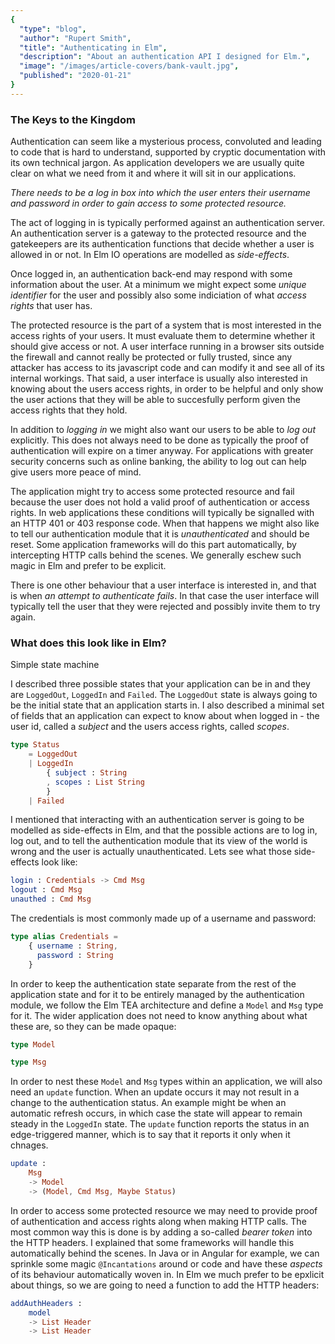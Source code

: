 ```yaml
---
{
  "type": "blog",
  "author": "Rupert Smith",
  "title": "Authenticating in Elm",
  "description": "About an authentication API I designed for Elm.",
  "image": "/images/article-covers/bank-vault.jpg",
  "published": "2020-01-21"
}
---
```

### The Keys to the Kingdom

Authentication can seem like a mysterious process, convoluted and leading to code that is hard to understand, supported by cryptic documentation with its own technical jargon. As application developers we are usually quite clear on what we need from it and where it will sit in our applications.

*There needs to be a log in box into which the user enters their username and password in order to gain access to some protected resource.*

The act of logging in is typically performed against an authentication server. An authentication server is a gateway to the protected resource and the gatekeepers are its authentication functions that decide whether a user is allowed in or not. In Elm IO operations are modelled as *side-effects*.

Once logged in, an authentication back-end may respond with some information about the user. At a minimum we might expect some *unique identifier* for the user and possibly also some indiciation of what *access rights* that user has.

The protected resource is the part of a system that is most interested in the access rights of your users. It must evaluate them to determine whether it should give access or not. A user interface running in a browser sits outside the firewall and cannot really be protected or fully trusted, since any attacker has access to its javascript code and can modify it and see all of its internal workings. That said, a user interface is usually also interested in knowing about the users access rights, in order to be helpful and only show the user actions that they will be able to succesfully perform given the access rights that they hold.

In addition to *logging in* we might also want our users to be able to *log out* explicitly. This does not always need to be done as typically the proof of authentication will expire on a timer anyway. For applications with greater security concerns such as online banking, the ability to log out can help give users more peace of mind.

The application might try to access some protected resource and fail because the user does not hold a valid proof of authentication or access rights. In web applications these conditions will typically be signalled with an HTTP 401 or 403 response code. When that happens we might also like to tell our authentication module that it is *unauthenticated* and should be reset. Some application frameworks will do this part automatically, by intercepting HTTP calls behind the scenes. We generally eschew such magic in Elm and prefer to be explicit.

There is one other behaviour that a user interface is interested in, and that is when *an attempt to authenticate fails*. In that case the user interface will typically tell the user that they were rejected and possibly invite them to try again.

### What does this look like in Elm?

Simple state machine

I described three possible states that your application can be in and they are `LoggedOut`, `LoggedIn` and `Failed`. The `LoggedOut` state is always going to be the initial state that an application starts in. I also described a minimal set of fields that an application can expect to know about when logged in - the user id, called a *subject* and the users access rights, called *scopes*.

```elm
type Status
    = LoggedOut
    | LoggedIn
        { subject : String
        , scopes : List String
        }
    | Failed
```

I mentioned that interacting with an authentication server is going to be modelled as side-effects in Elm, and that the possible actions are to log in, log out, and to tell the authentication module that its view of the world is wrong and the user is actually unauthenticated. Lets see what those side-effects look like:

```elm
login : Credentials -> Cmd Msg
logout : Cmd Msg
unauthed : Cmd Msg
```

The credentials is most commonly made up of a username and password:

```elm
type alias Credentials =
    { username : String,
      password : String
    }
```

In order to keep the authentication state separate from the rest of the application state and for it to be entirely managed by the authentication module, we follow the Elm TEA architecture and define a `Model` and `Msg` type for it. The wider application does not need to know anything about what these are, so they can be made opaque:

```elm
type Model

type Msg
```

In order to nest these `Model` and `Msg` types within an application, we will also need an `update` function. When an update occurs it may not result in a change to the authentication status. An example might be when an automatic refresh occurs, in which case the state will appear to remain steady in the `LoggedIn` state. The `update` function reports the status in an edge-triggered manner, which is to say that it reports it only when it chnages.

```elm
update :
    Msg
    -> Model
    -> (Model, Cmd Msg, Maybe Status)
```

In order to access some protected resource we may need to provide proof of authentication and access rights along when making HTTP calls. The most common way this is done is by adding a so-called *bearer token* into the HTTP headers. I explained that some frameworks will handle this automatically behind the scenes. In Java or in Angular for example, we can sprinkle some magic `@Incantations` around or code and have these *aspects* of its behaviour automatically woven in. In Elm we much prefer to be epxlicit about things, so we are going to need a function to add the HTTP headers:

```elm
addAuthHeaders :
    model
    -> List Header
    -> List Header
```
